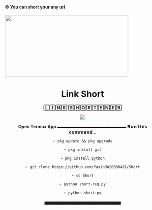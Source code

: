#### © You can short your any url

<pasi align="center">
  <img src="https://telegra.ph/file/f4db2438fcfe85d3fcd26.jpg" width="400" height="200">
  <h1>Link Short</h1>

 **🄻🄸🄽🄺 🅂🄷🄾🅁🅃🄴🄽🄴🅁**

<p align="center">
  <img src="https://readme-typing-svg.herokuapp.com/?lines=➩+You+Can+Short&lines=Any+Url+From+This+Tool+...+👻&font=Fira%20Code&center=true&width=280&height=50">

𝐎𝐩𝐞𝐧 𝐓𝐞𝐫𝐦𝐮𝐱 𝐀𝐩𝐩 
▬▬▬▬▬▬▬▬▬▬▬▬▬▬▬▬ 
𝗥𝘂𝗻 𝘁𝗵𝗶𝘀 𝗰𝗼𝗺𝗺𝗮𝗻𝗱...

 `➢ pkg update && pkg upgrade`

`➢ pkg install git`

`➢ pkg install python`

`➢ git clone https://github.com/Pasindu20030426/Short`

`➢ cd Short`

`➢ python short-req.py`

`➢ python short.py`

▅▅▅▅▅▅▅▅▅▅▅▅▅▅▅▅▅▅▅▅▅▅▅
